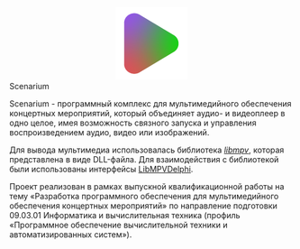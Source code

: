 <div style="text-align:center;">
	<img src="./icons/logo.png" alt="logo">
</div
<h1 style="text-align:center;">Scenarium</h1>

<p>Scenarium - программный комплекс для мультимедийного обеспечения концертных мероприятий, который объединяет аудио- и видеоплеер в одно целое, имея возможность связного запуска и управления  воспроизведением аудио, видео или изображений.</p> 

<p>Для вывода мультимедиа использовалась библиотека <a href=https://github.com/mpv-player/mpv><i>libmpv</i></a>, которая представлена в виде DLL-файла. Для взаимодействия с библиотекой были использованы интерфейсы <a href=https://github.com/nbuyer/LibMPVDelphi>LibMPVDelphi</a>.</p>

<p>Проект реализован в рамках выпускной квалификационной работы на тему «Разработка программного обеспечения для мультимедийного обеспечения концертных мероприятий» по направление подготовки 09.03.01 Информатика и вычислительная техника
(профиль «Программное обеспечение вычислительной техники и автоматизированных систем»).
</p>